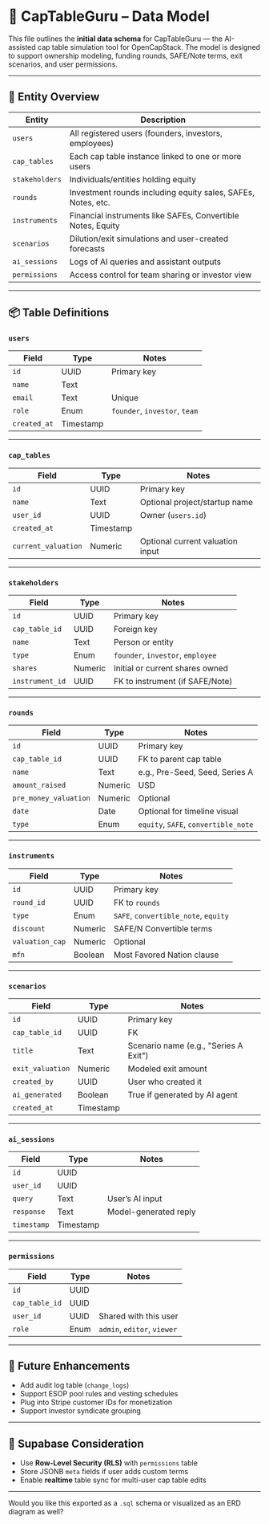 # 🧠 CapTableGuru – Data Model

This file outlines the **initial data schema** for CapTableGuru — the AI-assisted cap table simulation tool for OpenCapStack. The model is designed to support ownership modeling, funding rounds, SAFE/Note terms, exit scenarios, and user permissions.

---

## 📁 Entity Overview

| Entity               | Description                                                   |
|----------------------|---------------------------------------------------------------|
| `users`              | All registered users (founders, investors, employees)         |
| `cap_tables`         | Each cap table instance linked to one or more users           |
| `stakeholders`       | Individuals/entities holding equity                           |
| `rounds`             | Investment rounds including equity sales, SAFEs, Notes, etc.  |
| `instruments`        | Financial instruments like SAFEs, Convertible Notes, Equity   |
| `scenarios`          | Dilution/exit simulations and user-created forecasts          |
| `ai_sessions`        | Logs of AI queries and assistant outputs                      |
| `permissions`        | Access control for team sharing or investor view              |

---

## 📦 Table Definitions

### `users`

| Field            | Type      | Notes                          |
|------------------|-----------|--------------------------------|
| `id`             | UUID      | Primary key                    |
| `name`           | Text      |                                |
| `email`          | Text      | Unique                         |
| `role`           | Enum      | `founder`, `investor`, `team`  |
| `created_at`     | Timestamp |                                |

---

### `cap_tables`

| Field              | Type      | Notes                                 |
|--------------------|-----------|---------------------------------------|
| `id`               | UUID      | Primary key                           |
| `name`             | Text      | Optional project/startup name         |
| `user_id`          | UUID      | Owner (`users.id`)                    |
| `created_at`       | Timestamp |                                       |
| `current_valuation`| Numeric   | Optional current valuation input      |

---

### `stakeholders`

| Field          | Type    | Notes                                |
|----------------|---------|--------------------------------------|
| `id`           | UUID    | Primary key                          |
| `cap_table_id` | UUID    | Foreign key                          |
| `name`         | Text    | Person or entity                     |
| `type`         | Enum    | `founder`, `investor`, `employee`    |
| `shares`       | Numeric | Initial or current shares owned      |
| `instrument_id`| UUID    | FK to instrument (if SAFE/Note)      |

---

### `rounds`

| Field            | Type      | Notes                                 |
|------------------|-----------|---------------------------------------|
| `id`             | UUID      | Primary key                           |
| `cap_table_id`   | UUID      | FK to parent cap table                |
| `name`           | Text      | e.g., Pre-Seed, Seed, Series A        |
| `amount_raised`  | Numeric   | USD                                   |
| `pre_money_valuation` | Numeric | Optional                            |
| `date`           | Date      | Optional for timeline visual          |
| `type`           | Enum      | `equity`, `SAFE`, `convertible_note`  |

---

### `instruments`

| Field              | Type      | Notes                                  |
|--------------------|-----------|----------------------------------------|
| `id`               | UUID      | Primary key                            |
| `round_id`         | UUID      | FK to `rounds`                         |
| `type`             | Enum      | `SAFE`, `convertible_note`, `equity`   |
| `discount`         | Numeric   | SAFE/N Convertible terms               |
| `valuation_cap`    | Numeric   | Optional                               |
| `mfn`              | Boolean   | Most Favored Nation clause             |

---

### `scenarios`

| Field             | Type      | Notes                                |
|-------------------|-----------|--------------------------------------|
| `id`              | UUID      | Primary key                          |
| `cap_table_id`    | UUID      | FK                                   |
| `title`           | Text      | Scenario name (e.g., "Series A Exit")|
| `exit_valuation`  | Numeric   | Modeled exit amount                  |
| `created_by`      | UUID      | User who created it                  |
| `ai_generated`    | Boolean   | True if generated by AI agent        |
| `created_at`      | Timestamp |                                      |

---

### `ai_sessions`

| Field         | Type      | Notes                          |
|---------------|-----------|--------------------------------|
| `id`          | UUID      |                                |
| `user_id`     | UUID      |                                |
| `query`       | Text      | User’s AI input                |
| `response`    | Text      | Model-generated reply          |
| `timestamp`   | Timestamp |                                |

---

### `permissions`

| Field         | Type      | Notes                          |
|---------------|-----------|--------------------------------|
| `id`          | UUID      |                                |
| `cap_table_id`| UUID      |                                |
| `user_id`     | UUID      | Shared with this user          |
| `role`        | Enum      | `admin`, `editor`, `viewer`    |

---

## 🔐 Future Enhancements

- Add audit log table (`change_logs`)
- Support ESOP pool rules and vesting schedules
- Plug into Stripe customer IDs for monetization
- Support investor syndicate grouping

---

## 🧩 Supabase Consideration

- Use **Row-Level Security (RLS)** with `permissions` table
- Store JSONB `meta` fields if user adds custom terms
- Enable **realtime** table sync for multi-user cap table edits

---

Would you like this exported as a `.sql` schema or visualized as an ERD diagram as well?
